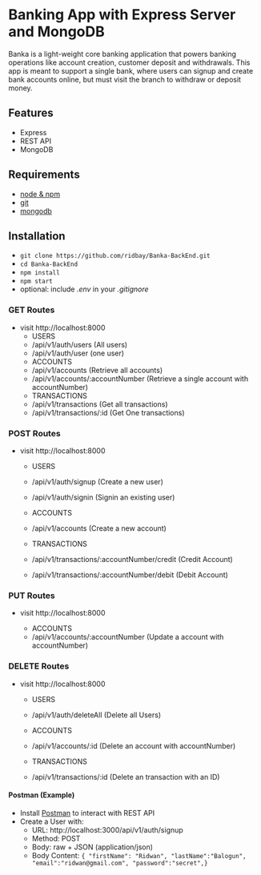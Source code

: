 # Banking App with Express Server and MongoDB
Banka is a light-weight core banking application that powers banking operations like account creation, customer deposit and withdrawals. This app is meant to support a single bank, where users can signup and create bank accounts online, but must visit the branch to withdraw or deposit money.

## Features

- Express
- REST API
- MongoDB

## Requirements

- [node & npm](https://nodejs.org/en/)
- [git](https://git-scm.com/)
- [mongodb](https://www.mongodb.com/)

## Installation

- `git clone https://github.com/ridbay/Banka-BackEnd.git`
- `cd Banka-BackEnd`
- `npm install`
- `npm start`
- optional: include _.env_ in your _.gitignore_

### GET Routes

- visit http://localhost:8000
  - USERS
  - /api/v1/auth/users (All users)
  - /api/v1/auth/user (one user)
  - ACCOUNTS
  - /api/v1/accounts (Retrieve all accounts)
  - /api/v1/accounts/:accountNumber (Retrieve a single account with accountNumber)
  - TRANSACTIONS
  - /api/v1/transactions (Get all transactions)
  - /api/v1/transactions/:id (Get One transactions)

### POST Routes
- visit http://localhost:8000
  - USERS
  - /api/v1/auth/signup (Create a new user)
  - /api/v1/auth/signin (Signin an existing user)
  - ACCOUNTS
  - /api/v1/accounts (Create a new account)

  - TRANSACTIONS
  - /api/v1/transactions/:accountNumber/credit (Credit Account)
  - /api/v1/transactions/:accountNumber/debit (Debit Account)


### PUT Routes
- visit http://localhost:8000

  - ACCOUNTS
  - /api/v1/accounts/:accountNumber (Update a account with accountNumber)



### DELETE Routes
- visit http://localhost:8000
  - USERS
  - /api/v1/auth/deleteAll (Delete all Users)

  - ACCOUNTS
  - /api/v1/accounts/:id (Delete an account with accountNumber)

  - TRANSACTIONS
  - /api/v1/transactions/:id (Delete an transaction with an ID)



#### Postman (Example)

- Install [Postman](https://www.getpostman.com/apps) to interact with REST API
- Create a User with:
  - URL: http://localhost:3000/api/v1/auth/signup
  - Method: POST
  - Body: raw + JSON (application/json)
  - Body Content: `{ "firstName": "Ridwan", "lastName":"Balogun", "email":"ridwan@gmail.com", "password":"secret",}`

